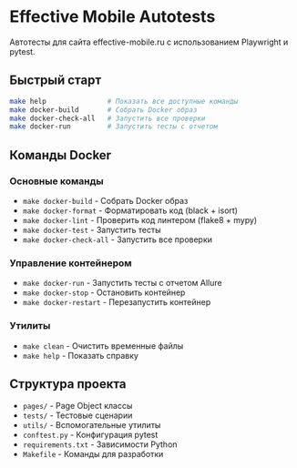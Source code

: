 # Effective Mobile Autotests

Автотесты для сайта effective-mobile.ru с использованием Playwright и pytest.

## Быстрый старт

```bash
make help               # Показать все доступные команды
make docker-build       # Собрать Docker образ
make docker-check-all   # Запустить все проверки
make docker-run         # Запустить тесты с отчетом
```

## Команды Docker

### Основные команды
- `make docker-build` - Собрать Docker образ
- `make docker-format` - Форматировать код (black + isort)
- `make docker-lint` - Проверить код линтером (flake8 + mypy)
- `make docker-test` - Запустить тесты
- `make docker-check-all` - Запустить все проверки

### Управление контейнером
- `make docker-run` - Запустить тесты с отчетом Allure
- `make docker-stop` - Остановить контейнер
- `make docker-restart` - Перезапустить контейнер

### Утилиты
- `make clean` - Очистить временные файлы
- `make help` - Показать справку

## Структура проекта

- `pages/` - Page Object классы
- `tests/` - Тестовые сценарии
- `utils/` - Вспомогательные утилиты
- `conftest.py` - Конфигурация pytest
- `requirements.txt` - Зависимости Python
- `Makefile` - Команды для разработки